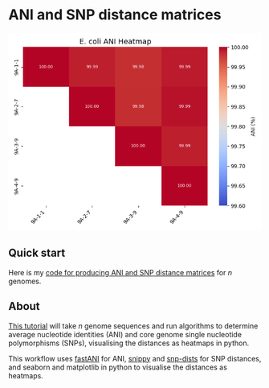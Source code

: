 # ANI and SNP distance matrices

![Example Plot](figures/Ecoli_example_ANI_matrix.png)

## Quick start

Here is my [code for producing ANI and SNP distance matrices](https://rngoodman.github.io/ANI-and-SNP-distances/ANI_and_SNP_distance_matrices.html) for *n* genomes. 

## About 

[This tutorial](https://rngoodman.github.io/ANI-and-SNP-distances/ANI_and_SNP_distance_matrices.html) will take *n* genome sequences and run algorithms to determine average nucleotide identities (ANI) and core genome single nucleotide polymorphisms (SNPs), visualising the distances as heatmaps in python.

This workflow uses [fastANI](https://github.com/ParBLiSS/FastANI?tab=readme-ov-file) for ANI, [snippy](https://github.com/tseemann/snippy) and [snp-dists](https://github.com/tseemann/snp-dists) for SNP distances, and seaborn and matplotlib in python to visualise the distances as heatmaps.



